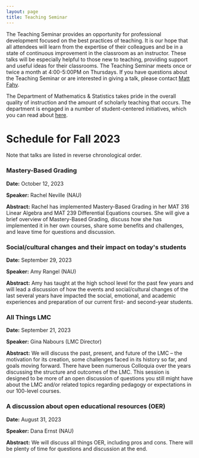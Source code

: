 ```yaml
---
layout: page
title: Teaching Seminar
---
```


The Teaching Seminar provides an opportunity for professional development focused on the best practices of teaching. It is our hope that all attendees will learn from the expertise of their colleagues and be in a state of continuous improvement in the classroom as an instructor. These talks will be especially helpful to those new to teaching, providing support and useful ideas for their classrooms. The Teaching Seminar meets once or twice a month at 4:00-5:00PM on Thursdays.  If you have questions about the Teaching Seminar or are interested in giving a talk, please contact [Matt Fahy](mailto:Matthew.Fahy@nau.edu).

The Department of Mathematics & Statistics takes pride in the overall quality of instruction and the amount of scholarly teaching that occurs. The department is engaged in a number of student-centered initiatives, which you can read about [here](http://nau.edu/CEFNS/NatSci/Math/Innovative-Teaching/).

# Schedule for Fall 2023 #

Note that talks are listed in reverse chronological order.

### Mastery-Based Grading

**Date:** October 12, 2023

**Speaker:** Rachel Neville (NAU)

**Abstract:** Rachel has implemented Mastery-Based Grading in her MAT 316 Linear Algebra and MAT 239 Differential Equations courses.  She will give a brief overview of Mastery-Based Grading, discuss how she has implemented it in her own courses, share some benefits and challenges, and leave time for questions and discussion.

### Social/cultural changes and their impact on today's students

**Date:** September 29, 2023

**Speaker:** Amy Rangel (NAU)

**Abstract:** Amy has taught at the high school level for the past few years and will lead a discussion of how the events and social/cultural changes of the last several years have impacted the social, emotional, and academic experiences and preparation of our current first- and second-year students. 

### All Things LMC

**Date:** September 21, 2023

**Speaker:** Gina Nabours (LMC Director)

**Abstract:** We will discuss the past, present, and future of the LMC – the motivation for its creation, some challenges faced in its history so far, and goals moving forward. There have been numerous Colloquia over the years discussing the structure and outcomes of the LMC.  This session is designed to be more of an open discussion of questions you still might have about the LMC and/or related topics regarding pedagogy or expectations in our 100-level courses.

### A discussion about open educational resources (OER)

**Date:** August 31, 2023

**Speaker:** Dana Ernst (NAU)

**Abstract:** We will discuss all things OER, including pros and cons. There will be plenty of time for questions and discussion at the end.